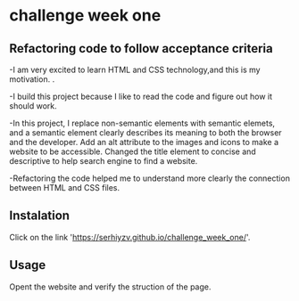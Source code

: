 # challenge week one 

## Refactoring code to follow acceptance criteria 

-I am very excited to learn HTML and CSS technology,and this is my motivation. .

-I build this project because I like to read the code and figure out how it should work.

-In this project, I replace non-semantic elements with semantic elemets,
 and a semantic element clearly describes its meaning to both the browser and the developer.
 Add an alt attribute to the images and icons to make a website to be accessible.
 Changed the title element to concise and descriptive to help search engine to find a website.

-Refactoring the code helped me to understand more clearly the connection between HTML and CSS files.

## Instalation

Click on the link 'https://serhiyzv.github.io/challenge_week_one/'.

## Usage

Opent the website and verify the struction of the page.

    
   
